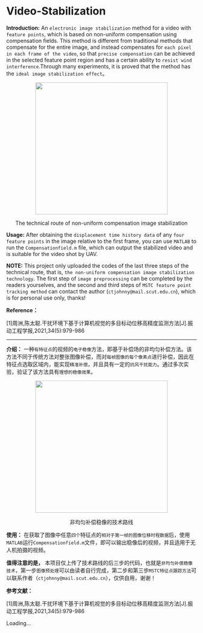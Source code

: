 # Video-Stabilization
**Introduction:** An ``electronic image stabilization`` method for a video with ``feature points``, which is based on non-uniform compensation using compensation fields. This method is different from traditional methods that compensate for the entire image, and instead compensates for ``each pixel in each frame of the video``, so that ``precise compensation`` can be achieved in the selected feature point region and has a certain ability to ``resist wind interference``.Through many experiments, it is proved that the method has the ``ideal image stabilization effect``。

<div align=center><img src=https://github.com/CodeJohnny/Video-Stabilization/assets/97861483/67e3f91a-3e65-4811-bd4e-30091753c9e9width="200" height="350" /></div>


<p align="center">  
The technical route of non-uniform compensation image stabilization
</p> 

**Usage:** After obtaining the ``displacement time history data`` of any ``four feature points`` in the image relative to the first frame, you can use ``MATLAB`` to run the ``Compensationfield.m`` file, which can output the stabilized video and is suitable for the video shot by UAV.

**NOTE:**  This project only uploaded the codes of the last three steps of the technical route, that is, ``the non-uniform compensation image stabilization technology``. The first step of ``image preprocessing`` can be completed by the readers yourselves, and the second and third steps of ``MSTC feature point tracking method`` can contact the author (``ctjohnny@mail.scut.edu.cn``), which is for personal use only, thanks!

**Reference：**

[1]周洲,陈太聪.干扰环境下基于计算机视觉的多目标动位移高精度监测方法[J].振动工程学报,2021,34(5):979-986

***
**介绍：**
一种``有特征点``的视频的``电子稳像``方法，即基于补偿场的非均匀补偿方法。该方法不同于传统方法对整张图像补偿，而对``每帧图像的每个像素点``进行补偿，因此在特征点选取区域内，能实现``精准补偿``，并且具有一定的``抗风干扰能力``。通过多次实验，验证了该方法具有``理想的稳像效果``。

<div align=center><img src=https://github.com/CodeJohnny/Video-Stabilization/assets/97861483/0756de2a-6d4c-4927-bf8f-04d9ba82010cwidth="200" height="350" /></div>

<p align="center">  
非均匀补偿稳像的技术路线
</p> 

**使用：**
在获取了图像中任意``四个``特征点的``相对于第一帧的图像位移时程数据``后，使用``MATLAB``运行``Compensationfield.m``文件，即可以输出稳像后的视频，并且适用于无人机拍摄的视频。

**值得注意的是，**
本项目仅上传了技术路线的后三步的代码，也就是``非均匀补偿稳像技术``，第一步``图像预处理``可以由读者自行完成，第二步和第三步``MSTC特征点跟踪方法``可以联系作者（``ctjohnny@mail.scut.edu.cn``），仅供自用，谢谢！

**参考文献：**

[1]周洲,陈太聪.干扰环境下基于计算机视觉的多目标动位移高精度监测方法[J].振动工程学报,2021,34(5):979-986

Loading…
